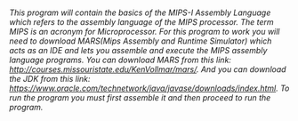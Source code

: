 ###### This program will contain the basics of the MIPS-I Assembly Language which refers to the assembly language of the MIPS processor. The term MIPS is an acronym for Microprocessor. For this program to work you will need to download MARS(Mips Assembly and Runtime Simulator) which acts as an IDE and lets you assemble and execute the MIPS assembly language programs. You can download MARS from this link: http://courses.missouristate.edu/KenVollmar/mars/. And you can download the JDK from this link: https://www.oracle.com/technetwork/java/javase/downloads/index.html. To run the program you must first assemble it and then proceed to run the program. 